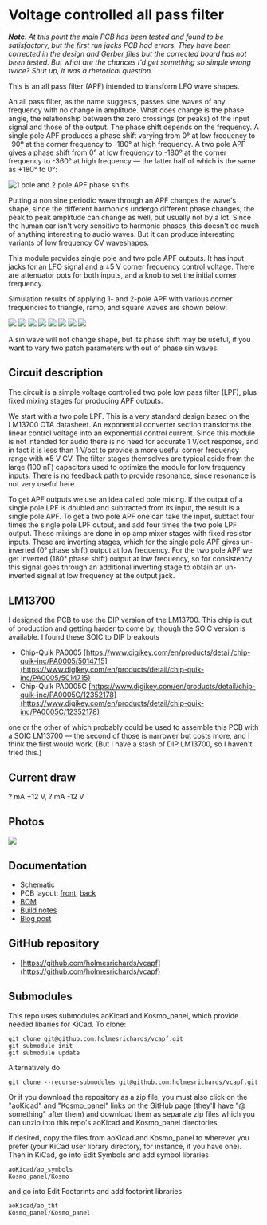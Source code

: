 # Voltage controlled all pass filter

***Note**: At this point the main PCB has been tested and found to be satisfactory, but the first run jacks PCB had errors. They have been corrected in the design and Gerber files but the corrected board has not been tested. But what are the chances I'd get something so simple wrong twice? Shut up, it was a rhetorical question.*

This is an all pass filter (APF) intended to transform LFO wave shapes.

An all pass filter, as the name suggests, passes sine waves of any frequency with no change in amplitude. What does change is the phase angle, the relationship between the zero crossings (or peaks) of the input signal and those of the output. The phase shift depends on the frequency. A single pole APF produces a phase shift varying from 0° at low frequency to -90º at the corner frequency to -180° at high frequency. A two pole APF gives a phase shift from 0° at low frequency to -180º at the corner frequency to -360° at high frequency — the latter half of which is the same as +180° to 0°:

![1 pole and 2 pole APF phase shifts](Images/1_pole_and_2_pole_APF_phase_shifts.png)

Putting a non sine periodic wave through an APF changes the wave's shape, since the different harmonics undergo different phase changes; the peak to peak amplitude can change as well, but usually not by a lot. Since the human ear isn't very sensitive to harmonic phases, this doesn't do much of anything interesting to audio waves. But it can produce interesting variants of low frequency CV waveshapes.

This module provides single pole and two pole APF outputs. It has input jacks for an LFO signal and a ±5 V corner frequency control voltage. There are attenuator pots for both inputs, and a knob to set the initial corner frequency.

Simulation results of applying 1- and 2-pole APF with various corner frequencies to triangle, ramp, and square waves are shown below:

![](Images/apf_tri_1.png)
![](Images/apf_tri_2.png)
![](Images/apf_ramp_1.png)
![](Images/apf_ramp_2.png)
![](Images/apf_square_1.png)
![](Images/apf_square_2.png)
![](Images/apf_pulse_1.png)
![](Images/apf_pulse_2.png)

A sin wave will not change shape, but its phase shift may be useful, if you want to vary two patch parameters with out of phase sin waves.

## Circuit description

The circuit is a simple voltage controlled two pole low pass filter (LPF), plus fixed mixing stages for producing APF outputs.

We start with a two pole LPF. This is a very standard design based on the LM13700 OTA datasheet. An exponential converter section transforms the linear control voltage into an exponential control current. Since this module is not intended for audio there is no need for accurate 1 V/oct response, and in fact it is less than 1 V/oct to provide a more useful corner frequency range with ±5 V CV. The filter stages themselves are typical aside from the large (100 nF) capacitors used to optimize the module for low frequency inputs. There is no feedback path to provide resonance, since resonance is not very useful here.

To get APF outputs we use an idea called pole mixing. If the output of a single pole LPF is doubled and subtracted from its input, the result is a single pole APF. To get a two pole APF one can take the input, subtact four times the single pole LPF output, and add four times the two pole LPF output. These mixings are done in op amp mixer stages with fixed resistor inputs. These are inverting stages, which for the single pole APF gives un-inverted (0° phase shift) output at low frequency. For the two pole APF we get inverted (180° phase shift) output at low frequency, so for consistency this signal goes through an additional inverting stage to obtain an un-inverted signal at low frequency at the output jack.

## LM13700

I designed the PCB to use the DIP version of the LM13700. This chip is out of production and getting harder to come by, though the SOIC version is available. I found these SOIC to DIP breakouts

* Chip-Quik PA0005 [https://www.digikey.com/en/products/detail/chip-quik-inc/PA0005/5014715](https://www.digikey.com/en/products/detail/chip-quik-inc/PA0005/5014715)
* Chip-Quik PA0005C [https://www.digikey.com/en/products/detail/chip-quik-inc/PA0005C/12352178](https://www.digikey.com/en/products/detail/chip-quik-inc/PA0005C/12352178)

one or the other of which probably could be used to assemble this PCB with a SOIC LM13700 — the second of those is narrower but costs more, and I think the first would work. (But I have a stash of DIP LM13700, so I haven't tried this.)

## Current draw
? mA +12 V, ? mA -12 V


## Photos

![](Images/front.jpg)

## Documentation

* [Schematic](Docs/vcapf.pdf)
* PCB layout: [front](Docs/vcapf_layout_front.pdf), [back](Docs/vcapf_layout_back.pdf)
* [BOM](Docs/vcapf_bom.md)
* [Build notes](Docs/build.md)
* [Blog post](https://analogoutputblog.wordpress.com/2022/05/07/voltage-controlled-all-pass-filter/)

## GitHub repository

* [https://github.com/holmesrichards/vcapf](https://github.com/holmesrichards/vcapf)

## Submodules

This repo uses submodules aoKicad and Kosmo_panel, which provide needed libaries for KiCad. To clone:

```
git clone git@github.com:holmesrichards/vcapf.git
git submodule init
git submodule update
```


Alternatively do

```
git clone --recurse-submodules git@github.com:holmesrichards/vcapf.git
```

Or if you download the repository as a zip file, you must also click on the "aoKicad" and "Kosmo\_panel" links on the GitHub page (they'll have "@ something" after them) and download them as separate zip files which you can unzip into this repo's aoKicad and Kosmo\_panel directories.

If desired, copy the files from aoKicad and Kosmo\_panel to wherever you prefer (your KiCad user library directory, for instance, if you have one). Then in KiCad, go into Edit Symbols and add symbol libraries 

```
aoKicad/ao_symbols
Kosmo_panel/Kosmo
```
and go into Edit Footprints and add footprint libraries 
```
aoKicad/ao_tht
Kosmo_panel/Kosmo_panel.
```
